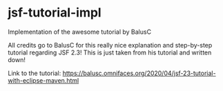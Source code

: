 # jsf-tutorial-impl
Implementation of the awesome tutorial by BalusC

All credits go to BalusC for this really nice explanation and step-by-step tutorial regarding JSF 2.3! This is just taken from his tutorial and written down!

Link to the tutorial: https://balusc.omnifaces.org/2020/04/jsf-23-tutorial-with-eclipse-maven.html
